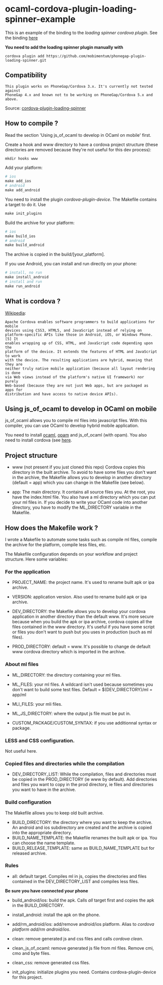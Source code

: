 # ocaml-cordova-plugin-loading-spinner-example

This is an example of the binding to the *loading spinner cordova plugin*. See the
binding [here](https://github.com/dannywillems/ocaml-cordova-plugin-loading-spinner)

**You need to add the loading spinner plugin manually with**
```
cordova plugin add https://github.com/mobimentum/phonegap-plugin-loading-spinner.git
```

## Compatibility

```
This plugin works on PhoneGap/Cordova 3.x. It's currently not tested against
PhoneGap 4.x and known not to be working on PhoneGap/Cordova 5.x and above.
```

Source: [cordova-plugin-loading-spinner](https://github.com/mobimentum/phonegap-plugin-loading-spinner)

## How to compile ?

Read the section 'Using js_of_ocaml to develop in OCaml on mobile' first.

Create a hook and www directory to have a cordova project structure (these
directories are removed because they're not useful for this dev process):

```Makefile
mkdir hooks www
```

Add your platform:
```Makefile
# ios
make add_ios
# android
make add_android
```

You need to install the plugin *cordova-plugin-device*. The Makefile contains
a target to do it. Use
```Makefile
make init_plugins
```

Build the archive for your platform:
```Makefile
# ios
make build_ios
# android
make build_android
```

The archive is copied in the build/[your_platform].

If you use Android, you can install and run directly on your phone:
```Makefile
# install, no run
make install_android
# install and run
make run_android
```

## What is cordova ?

[Wikipedia](https://en.wikipedia.org/wiki/Apache_Cordova):
```
Apache Cordova enables software programmers to build applications for mobile
devices using CSS3, HTML5, and JavaScript instead of relying on
platform-specific APIs like those in Android, iOS, or Windows Phone.[5] It
enables wrapping up of CSS, HTML, and JavaScript code depending upon the
platform of the device. It extends the features of HTML and JavaScript to work
with the device. The resulting applications are hybrid, meaning that they are
neither truly native mobile application (because all layout rendering is done
via Web views instead of the platform's native UI framework) nor purely
Web-based (because they are not just Web apps, but are packaged as apps for
distribution and have access to native device APIs).
```

## Using js_of_ocaml to develop in OCaml on mobile

js_of_ocaml allows you to compile ml files into javascript files. With this
compiler, you can use OCaml to develop hybrid mobile application.

You need to install [ocaml](http://ocaml.org/), [opam](https://opam.ocaml.org/)
and js_of_ocaml (with opam). You also need to install cordova (see
[here](https://cordova.apache.org/docs/en/4.0.0/guide/cli/).

## Project structure

* www (not present if you just cloned this repo)
	Cordova copies this directory in the built archive. To avoid to have some
	files you don't want in the archive, the Makefile allows you to develop in
	another directory (default = app) which you can change in the Makefile (see
	below).

* app:
	The main directory. It contains all source files you.
	At the root, you have the index.html file. You also have a ml directory
	which you can put your ml files in. If you decide to write your OCaml code
	into another directory, you have to modify the ML_DIRECTORY variable in the
	Makefile.

## How does the Makefile work ?

I wrote a Makefile to automate some tasks such as compile ml files, compile the
archive for the platform, compile less files, etc.

The Makefile configuration depends on your workflow and project structure.
Here some variables:

### For the application
* PROJECT_NAME: the project name. It's used to rename built apk or ipa archive.
* VERSION: application version. Also used to rename build apk or ipa archive.

* DEV_DIRECTORY: the Makefile allows you to develop your cordova application
  in another directory than the default www. It's more secure because when you
  build the apk or ipa archive, cordova copies all the files contained in the
  www directory. It's useful if you have some script or files you don't want to
  push but you uses in production (such as ml files).
* PROD_DIRECTORY: default = www. It's possible to change de default www cordova
  directory which is imported in the archive.

### About ml files

* ML_DIRECTORY: the directory containing your ml files.
* ML_FILES: your ml files. A wildcard isn't used because sometimes you don't
  want to build some test files. Default = $(DEV_DIRECTORY)/ml = app/ml
* MLI_FILES: your mli files.
* ML_JS_DIRECTORY: where the output js file must be put in.

* CUSTOM_PACKAGE/CUSTOM_SYNTAX: if you use additionnal syntax or package.

### LESS and CSS configuration.

Not useful here.

### Copied files and directories while the compilation

* DEV_DIRECTORY_LIST: While the compilation, files and directories must be
  copied in the PROD_DIRECTORY (ie www by default). Add directories and files
  you want to copy in the prod directory, ie files and directories you want to
  have in the archive.

### Build configuration

The Makefile allows you to keep old built archive.

* BUILD_DIRECTORY: the directory where you want to keep the archive. An android
  and ios subdirectory are created and the archive is copied into the
  appropriate directory.
* BUILD_NAME_TEMPLATE: the Makefile renames the built apk or ipa. You can choose
  the name template.
* BUILD_RELEASE_TEMPLATE: same as BUILD_NAME_TEMPLATE but for released archive.

### Rules

* all: default target. Compiles ml in js, copies the directories and files
  contained in the DEV_DIRECTORY_LIST and compiles less files.

**Be sure you have connected your phone**

* build_android/ios: build the apk. Calls *all* target first and copies the apk in
  the BUILD_DIRECTORY.
* install_android: install the apk on the phone.
* add/rm_android/ios: add/remove android/ios platform. Alias to *cordova platform add/rm
  android/ios*.

* clean: remove generated js and css files and calls *cordova clean*.
* clean_js_of_ocaml: remove generated js file from ml files. Remove cmi, cmo and
  byte files.
* clean_css: remove generated css files.

* init_plugins: initialize plugins you need. Contains cordova-plugin-device
  for this project.
